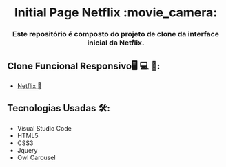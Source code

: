 <h1 align="center">Initial Page Netflix :movie_camera:</h1>
<h3 align="center">Este repositório é composto do projeto de clone da interface inicial da Netflix.</h3>

## Clone Funcional Responsivo:desktop_computer: :computer: :iphone::
- [Netflix 🍿](https://initial-page-netflix.netlify.app/)

## Tecnologias Usadas 🛠:
* Visual Studio Code
* HTML5
* CSS3
* Jquery
* Owl Carousel
